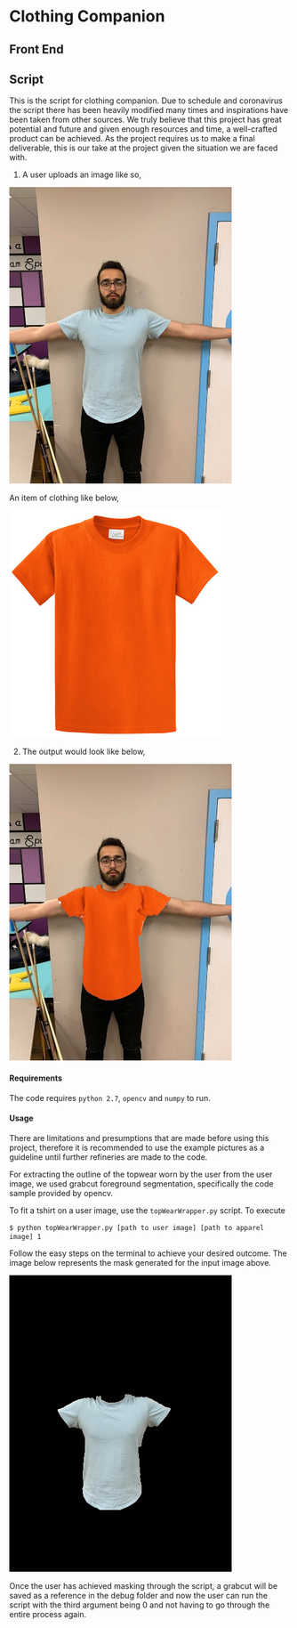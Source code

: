 # Clothing Companion

## Front End

## Script

This is the script for clothing companion. Due to schedule and coronavirus the script there has been heavily modified many times and inspirations have been taken from other sources. We truly believe that this project has great potential and future and given enough resources and time, a well-crafted product can be achieved. As the project requires us to make a final deliverable, this is our take at the project given the situation we are faced with.

1. A user uploads an image like so,

![user image](/script/input.jpg)

An item of clothing like below,

![apparel image](/script/apparel.jpg)

2. The output would look like below,

![output image](/script/onUser.jpg)

#### Requirements

The code requires `python 2.7`, `opencv` and `numpy` to run.

#### Usage

There are limitations and presumptions that are made before using this project, therefore it is recommended to use the example pictures as a guideline until further refineries are made to the code.

For extracting the outline of the topwear worn by the user from the user image, we used grabcut foreground segmentation, specifically the code sample provided by opencv.

To fit a tshirt on a user image, use the `topWearWrapper.py` script. To execute 

```
$ python topWearWrapper.py [path to user image] [path to apparel image] 1
```

Follow the easy steps on the terminal to achieve your desired outcome. The image below represents the mask generated for the input image above. 


![grabcut output](/script/debug/grabcutOutput.png)

Once the user has achieved masking through the script, a grabcut will be saved as a reference in the debug folder and now the user can run the script with the third argument being 0 and not having to go through the entire process again.










